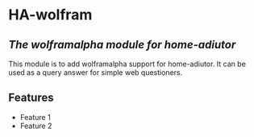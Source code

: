# HA-wolfram

## *The wolframalpha module for home-adiutor*

This module is to add wolframalpha support for home-adiutor. It can be used as a query answer for simple web questioners.

## Features
- Feature 1
- Feature 2